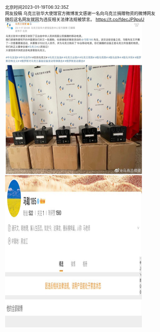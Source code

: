 北京时间2023-01-19T06:32:35Z<br>网友投稿
乌克兰驻华大使馆官方微博发文感谢一名向乌克兰捐赠物资的微博网友
随后这名网友就因为违反相关法律法规被禁言。 https://t.co/fdecJP9puU<br><img src='/temp/image/2023/y-Month-1/1615839598336172034_0.jpg' width='450' height='500'><img src='/temp/image/2023/y-Month-1/1615839598336172034_1.jpg' width='450' height='500'><br><br>